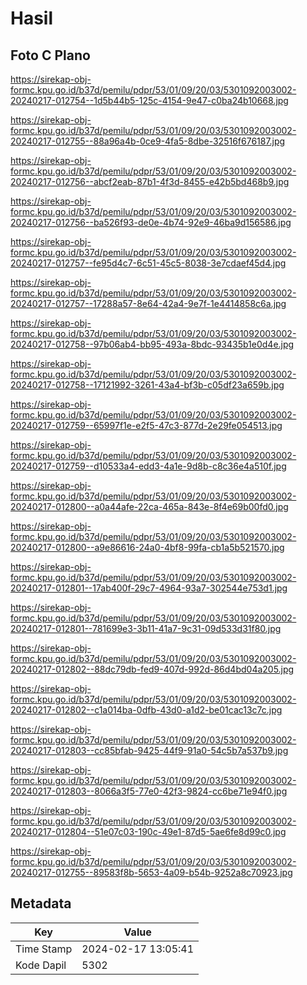 # Hasil

## Foto C Plano

https://sirekap-obj-formc.kpu.go.id/b37d/pemilu/pdpr/53/01/09/20/03/5301092003002-20240217-012754--1d5b44b5-125c-4154-9e47-c0ba24b10668.jpg

https://sirekap-obj-formc.kpu.go.id/b37d/pemilu/pdpr/53/01/09/20/03/5301092003002-20240217-012755--88a96a4b-0ce9-4fa5-8dbe-32516f676187.jpg

https://sirekap-obj-formc.kpu.go.id/b37d/pemilu/pdpr/53/01/09/20/03/5301092003002-20240217-012756--abcf2eab-87b1-4f3d-8455-e42b5bd468b9.jpg

https://sirekap-obj-formc.kpu.go.id/b37d/pemilu/pdpr/53/01/09/20/03/5301092003002-20240217-012756--ba526f93-de0e-4b74-92e9-46ba9d156586.jpg

https://sirekap-obj-formc.kpu.go.id/b37d/pemilu/pdpr/53/01/09/20/03/5301092003002-20240217-012757--fe95d4c7-6c51-45c5-8038-3e7cdaef45d4.jpg

https://sirekap-obj-formc.kpu.go.id/b37d/pemilu/pdpr/53/01/09/20/03/5301092003002-20240217-012757--17288a57-8e64-42a4-9e7f-1e4414858c6a.jpg

https://sirekap-obj-formc.kpu.go.id/b37d/pemilu/pdpr/53/01/09/20/03/5301092003002-20240217-012758--97b06ab4-bb95-493a-8bdc-93435b1e0d4e.jpg

https://sirekap-obj-formc.kpu.go.id/b37d/pemilu/pdpr/53/01/09/20/03/5301092003002-20240217-012758--17121992-3261-43a4-bf3b-c05df23a659b.jpg

https://sirekap-obj-formc.kpu.go.id/b37d/pemilu/pdpr/53/01/09/20/03/5301092003002-20240217-012759--65997f1e-e2f5-47c3-877d-2e29fe054513.jpg

https://sirekap-obj-formc.kpu.go.id/b37d/pemilu/pdpr/53/01/09/20/03/5301092003002-20240217-012759--d10533a4-edd3-4a1e-9d8b-c8c36e4a510f.jpg

https://sirekap-obj-formc.kpu.go.id/b37d/pemilu/pdpr/53/01/09/20/03/5301092003002-20240217-012800--a0a44afe-22ca-465a-843e-8f4e69b00fd0.jpg

https://sirekap-obj-formc.kpu.go.id/b37d/pemilu/pdpr/53/01/09/20/03/5301092003002-20240217-012800--a9e86616-24a0-4bf8-99fa-cb1a5b521570.jpg

https://sirekap-obj-formc.kpu.go.id/b37d/pemilu/pdpr/53/01/09/20/03/5301092003002-20240217-012801--17ab400f-29c7-4964-93a7-302544e753d1.jpg

https://sirekap-obj-formc.kpu.go.id/b37d/pemilu/pdpr/53/01/09/20/03/5301092003002-20240217-012801--781699e3-3b11-41a7-9c31-09d533d31f80.jpg

https://sirekap-obj-formc.kpu.go.id/b37d/pemilu/pdpr/53/01/09/20/03/5301092003002-20240217-012802--88dc79db-fed9-407d-992d-86d4bd04a205.jpg

https://sirekap-obj-formc.kpu.go.id/b37d/pemilu/pdpr/53/01/09/20/03/5301092003002-20240217-012802--c1a014ba-0dfb-43d0-a1d2-be01cac13c7c.jpg

https://sirekap-obj-formc.kpu.go.id/b37d/pemilu/pdpr/53/01/09/20/03/5301092003002-20240217-012803--cc85bfab-9425-44f9-91a0-54c5b7a537b9.jpg

https://sirekap-obj-formc.kpu.go.id/b37d/pemilu/pdpr/53/01/09/20/03/5301092003002-20240217-012803--8066a3f5-77e0-42f3-9824-cc6be71e94f0.jpg

https://sirekap-obj-formc.kpu.go.id/b37d/pemilu/pdpr/53/01/09/20/03/5301092003002-20240217-012804--51e07c03-190c-49e1-87d5-5ae6fe8d99c0.jpg

https://sirekap-obj-formc.kpu.go.id/b37d/pemilu/pdpr/53/01/09/20/03/5301092003002-20240217-012755--89583f8b-5653-4a09-b54b-9252a8c70923.jpg


## Metadata

| Key        | Value               |
| ---------- | ------------------- |
| Time Stamp | 2024-02-17 13:05:41 |
| Kode Dapil | 5302                |



